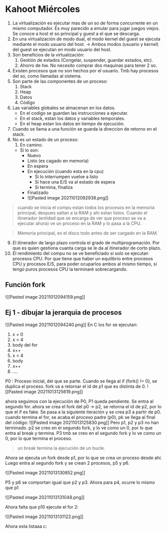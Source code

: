 # Kahoot Miércoles
1. La virtualización es ejecutar mas de un so de forma concurrente en un mismo computador. Es muy parecido a emular para jugar juegos viejos. Se conoce a host el so principal y guest a el que se descarga. 
2. En una virtualización de modo dual, el modo kernel del guest se ejecuta mediante el modo usuario del host. -> Ambos modos (usuario y kernel) del guest se ejecutan en modo usuario del host.
3. Son beneficios de la virtualización:
	1. Gestión de estados (Congelar, suspender, guardar estados, etc).
	2. Ahorro de hw. No necesito comprar dos maquinas para tener 2 so.
4. Existen procesos que no son hechos por el usuario. Tmb hay procesos del so, como llamadas al sistema.
5. Son parte de las componentes de un proceso:
	1. Stack
	2. Heap
	3. Datos
	4. Código
6. Las variables globales se almacenan en los datos. 
	- En el codigo se guardan las instrucciones a ejecutar.
	- En el stack, estan los datos y variables temporales.
	- En el heap estan los datos en tiempo de ejecución.
7. Cuando se llama a una función se guarda la direccion de retorno en el stack. 
8. No es un estado de un proceso:
	1. En camino.
	- Si lo son:
		- Nuevo
		- Listo (es cagado en memoria)
		- En espera
		- En ejecución (cuando esta en la cpu)
			- Si lo interrumpen vuelve a listo
			- Si hace una E/S va al estado de espera
			- Si termina, finaliza
		- Finalizado 
		- ![[Pasted image 20211012092938.png]]
> cuando se inicia el compu estan todos los procesos en la memoria principal, despues saltan a la RAM y ahí estan listos. Cuando el itinerador (entidad que se encarga de ver que proceso se va a ejecutar ahora) ve un proceso en la RAM y lo pasa a la CPU. 

> Memoria principal, es el disco todo antes de ser cargado en la RAM. 

9. El itinerador de largo plazo controla el grado de multiprogramación. Por que es quien gestiona cuanta carga se le da al itinerador de corto plazo.
10. El rendimiento del compu no se ve beneficiado si solo se ejecutan procesos CPU. Por que tiene que haber un equilibrio entre procesos CPU y procesos E/S, para poder ocuparlos ambos al mismo tiempo, si tengo puros procesos CPU la terminaré sobrecargando.

## Función fork

![[Pasted image 20211012094159.png]]
## Ej 1 - dibujar la jerarquia de procesos
![[Pasted image 20211012094240.png]]
En C los for se ejecutan:
1. x = 0
2. x < 4
3. body del for
4. x++
5. x < 4
6. body
7. x++
8. ....

P0 : Proceso inicial, del que se parte.
Cuando se llega al if (fork() != 0), se duplica el proceso. fork va a retornar el id de p1 que es distinta de 0.
![[Pasted image 20211013125619.png]]

ahora seguimos con la ejecución de P0, P1 queda pendiente. Se entra al segundo for. ahora se crea el fork del p0 -> p2, se retorna el id de p2, por lo que el if es fake. Se pasa a la siguiente iteración y se crea p3 a partir de p0. cuando termina el for, se acaba el proceso padre (p0), pk se llega al final del código:
![[Pasted image 20211013125830.png]]
Pero p1, p2 y p3 no han terminado.
p2 se creo en el segundo  fork, y lo ve como un 0, por lo que entra al break y termina.
P3 tmb se creo en el segundo fork y lo ve como un 0, por lo que termina el proceso.

> un break termina la ejecución de un bucle.

Ahora se ejecuta un fork desde p1, por lo que se crea un proceso desde ahí. Luego entra al segundo fork y se crean 2 procesos, p5 y p6.

![[Pasted image 20211013130852.png]]

P5 y p6 se comportan igual que p2 y p3. Ahora para p4, ocurre lo mismo que p1

![[Pasted image 20211013131048.png]]

Ahora falta que p10 ejecute el for 2:

![[Pasted image 20211013131122.png]]

Ahora esta listaaa c:

